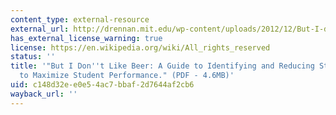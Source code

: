 ```yaml
---
content_type: external-resource
external_url: http://drennan.mit.edu/wp-content/uploads/2012/12/But-I-don_t-like-beer__MIT-version_nonchem_Aug2012.pdf
has_external_license_warning: true
license: https://en.wikipedia.org/wiki/All_rights_reserved
status: ''
title: '"But I Don''t Like Beer: A Guide to Identifying and Reducing Stereotype Threat
  to Maximize Student Performance." (PDF - 4.6MB)'
uid: c148d32e-e0e5-4ac7-bbaf-2d7644af2cb6
wayback_url: ''
---
```

